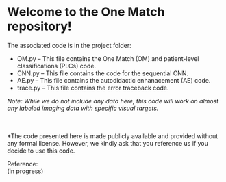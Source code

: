 <h1><b>Welcome to the One Match repository!</b></h1>

The associated code is in the project folder:

* OM.py – This file contains the One Match (OM) and patient-level classifications (PLCs) code.
* CNN.py – This file contains the code for the sequential CNN.
* AE.py – This file contains the autodidactic enhanacement (AE) code.
* trace.py – This file contains the error traceback code.

<i>Note: While we do not include any data here, this code will work on almost any labeled imaging data with specific visual targets.</i>

<br><br>
*The code presented here is made publicly available and provided without any formal license. However, we kindly ask that you reference us if you decide to use this code.

Reference:    
(in progress)
